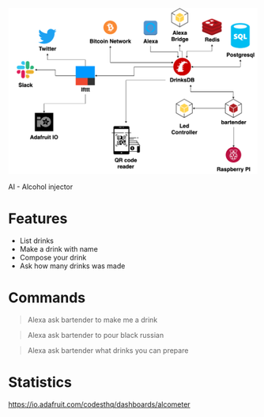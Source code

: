 ![Diagram](graph.png)

AI - Alcohol injector

# Features

* List drinks
* Make a drink with name
* Compose your drink
* Ask how many drinks was made

# Commands

> Alexa ask bartender to make me a drink

> Alexa ask bartender to pour black russian

> Alexa ask bartender what drinks you can prepare

# Statistics

https://io.adafruit.com/codesthq/dashboards/alcometer
